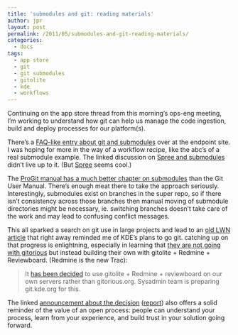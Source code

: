 ```yaml
---
title: 'submodules and git: reading materials'
author: jpr
layout: post
permalink: /2011/05/submodules-and-git-reading-materials/
categories:
  - docs
tags:
  - app store
  - git
  - git submodules
  - gitolite
  - kde
  - workflows
---
```

Continuing on the app store thread from this morning&#8217;s ops-eng meeting, I&#8217;m working to understand how git can help us manage the code ingestion, build and deploy processes for our platform(s).

There&#8217;s a [FAQ-like entry about git and submodules][1] over at the endpoint site. I was hoping for more in the way of a workflow recipe, like the abc&#8217;s of a real submodule example. The linked discussion on [Spree and submodules][2] didn&#8217;t live up to it. (But [Spree][3] seems cool.)

The [ProGit manual has a much better chapter on submodules][4] than the Git User Manual. There&#8217;s enough meat there to take the approach seriously. Interestingly, submodules exist on branches in the super repo, so if there isn&#8217;t consistency across those branches then manual moving of submodule directories might be necessary, ie. switching branches doesn&#8217;t take care of the work and may lead to confusing conflict messages.

This all sparked a search on git use in large projects and lead to an [old LWN article][5] that right away reminded me of KDE&#8217;s plans to go git. catching up on that progress is enlightning, especially in learning that [they are not going with gitorious][6] but instead building their own with gitolite + Redmine + Reviewboard. (Redmine is the new Trac):

> It <a title="http://lists.kde.org/?l=kde-scm-interest&m=127612957219466&w=2" rel="nofollow" href="http://lists.kde.org/?l=kde-scm-interest&m=127612957219466&w=2">has been decided</a> to use gitolite + Redmine + reviewboard on our own servers rather than gitorious.org. Sysadmin team is preparing git.kde.org for this.

The linked [announcement about the decision][7] ([report][8]) also offers a solid reminder of the value of an open process: people can understand your process, learn from your experience, and build trust in your solution going forward.

 [1]: http://blog.endpoint.com/2010/04/git-submodule-workflow.html "FAQ-like entry about git and submodules"
 [2]: http://blog.endpoint.com/2010/03/spree-software-development.html "Spree and submodules"
 [3]: http://spreecommerce.com/
 [4]: http://progit.org/book/ch6-6.html
 [5]: http://lwn.net/Articles/246313/
 [6]: http://techbase.kde.org/Projects/MovetoGit#Setup_git.kde.org
 [7]: http://lists.kde.org/?l=kde-scm-interest&m=127612957219466&w=2
 [8]: http://lists.kde.org/?l=kde-scm-interest&m=127612957219466&q=p3